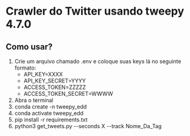 # Crawler do Twitter usando tweepy 4.7.0

## Como usar?
 1. Crie um arquivo chamado .env e coloque suas keys lá no seguinte formato:
    - API_KEY=XXXX
    - API_KEY_SECRET=YYYY
    - ACCESS_TOKEN=ZZZZZ
    - ACCESS_TOKEN_SECRET=WWWW 
 1. Abra o terminal
 2. conda create -n tweepy_edd
 3. conda activate tweepy_edd
 4. pip install -r requirements.txt
 5. python3 get_tweets.py --seconds X --track Nome_Da_Tag